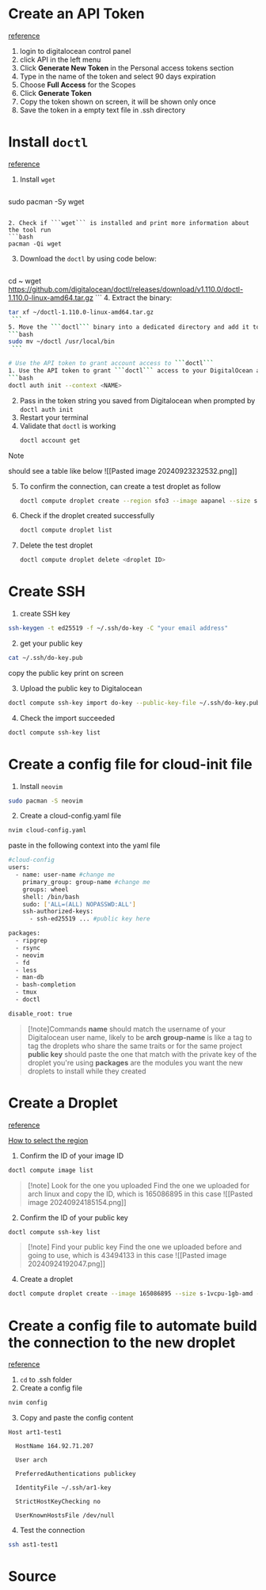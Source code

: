
# Create an API Token
[reference](https://docs.digitalocean.com/reference/api/create-personal-access-token/)

1. login to digitalocean control panel
2. click API in the left menu
3. Click **Generate New Token** in the Personal access tokens section
4. Type in the name of the token and select 90 days expiration
5. Choose **Full Access** for the Scopes
6. Click **Generate Token**
7. Copy the token shown on screen, it will be shown only once
8. Save the token in a empty text file in .ssh directory 

# Install ```doctl```
[reference](https://docs.digitalocean.com/reference/doctl/how-to/install/)

1. Install ```wget```
   ```bash
sudo pacman -Sy wget
```

2. Check if ```wget``` is installed and print more information about the tool run
```bash
pacman -Qi wget
```

3. Download the ```doctl``` by using code below:
   ```bash
cd ~
wget https://github.com/digitalocean/doctl/releases/download/v1.110.0/doctl-1.110.0-linux-amd64.tar.gz
	```
4. Extract the binary:
   ```bash
tar xf ~/doctl-1.110.0-linux-amd64.tar.gz
	```
5. Move the ```doctl``` binary into a dedicated directory and add it to your system’s path by running:
   ```bash
sudo mv ~/doctl /usr/local/bin
	```

# Use the API token to grant account access to ```doctl```
1. Use the API token to grant ```doctl``` access to your DigitalOcean account, give this authentication context a name. 
   ```bash
   doctl auth init --context <NAME>
   ```
2. Pass in the token string you saved from Digitalocean when prompted by ```doctl auth init``` 
3. Restart your terminal
4. Validate that ```doctl``` is working
   ```bash
   doctl account get
   ```

>[!note] 
>should see a table like below
![[Pasted image 20240923232532.png]] 

5. To confirm the connection, can create a test droplet as follow
   ```bash
   doctl compute droplet create --region sfo3 --image aapanel --size s-1vcpu-1gb droplet-test
	```

6. Check if the droplet created successfully
   ```bash
   doctl compute droplet list
	```

7. Delete the test droplet
      ```bash
   doctl compute droplet delete <droplet ID>
	```

# Create SSH
1. create SSH key
```bash
ssh-keygen -t ed25519 -f ~/.ssh/do-key -C "your email address"
```

2. get your public key
```bash
cat ~/.ssh/do-key.pub
```

copy the public key print on screen

3. Upload the public key to Digitalocean 
```bash
doctl compute ssh-key import do-key --public-key-file ~/.ssh/do-key.pub
```
4. Check the import succeeded
```bash
doctl compute ssh-key list
```

# Create a config file for cloud-init file
1. Install ```neovim```
```bash
sudo pacman -S neovim
```

2. Create a cloud-config.yaml file
```bash
nvim cloud-config.yaml
```

paste in the following context into the yaml file
```bash
#cloud-config
users:
  - name: user-name #change me
    primary_group: group-name #change me
    groups: wheel
    shell: /bin/bash
    sudo: ['ALL=(ALL) NOPASSWD:ALL']
    ssh-authorized-keys:
      - ssh-ed25519 ... #public key here

packages:
  - ripgrep
  - rsync
  - neovim
  - fd
  - less
  - man-db
  - bash-completion
  - tmux
  - doctl

disable_root: true

```
>[!note]Commands
>**name** should match the username of your Digitalocean user name, likely to be **arch**
>**group-name** is like a tag to tag the droplets who share the same traits or for the same project
>**public key** should paste the one that match with the private key of the droplet you're using
>**packages** are the modules you want the new droplets to install while they created 

# Create a Droplet 
[reference](https://docs.digitalocean.com/products/droplets/how-to/create/)

[How to select the region](https://www.digitalocean.com/blog/choosing-a-data-center-location)

1. Confirm the ID of your image ID
```bash
doctl compute image list 
```
>[!note] Look for the one you uploaded
>Find the one we uploaded for arch linux and copy the ID, which is 165086895 in this case
![[Pasted image 20240924185154.png]]
2. Confirm the ID of your public key
```bash
doctl compute ssh-key list
```
>[!note] Find your public key
>Find the one we uploaded before and going to use, which is 43494133 in this case
![[Pasted image 20240924192047.png]]

4. Create a droplet
```bash
doctl compute droplet create --image 165086895 --size s-1vcpu-1gb-amd --region sfo3 --ssh-keys 43494133 --user-data-file ~/.ssh/cloud-config.yaml --wait as1-test

```


# Create a config file to automate build the connection to the new droplet
[reference](https://docs.digitalocean.com/products/droplets/how-to/automate-setup-with-cloud-init/)

1. ```cd``` to .ssh folder
2. Create a config file
```bash
nvim config
```
3. Copy and paste the config content
```
Host art1-test1

  HostName 164.92.71.207

  User arch

  PreferredAuthentications publickey

  IdentityFile ~/.ssh/ar1-key

  StrictHostKeyChecking no

  UserKnownHostsFile /dev/null
```

4. Test the connection
```bash
ssh ast1-test1
```


# Source
